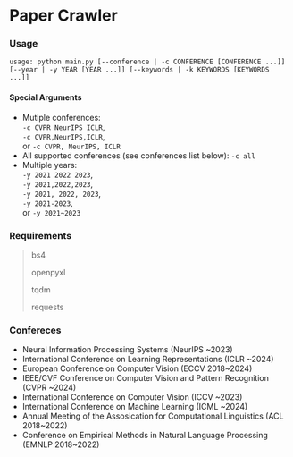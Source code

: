 # Paper Crawler

### Usage

`usage: python main.py [--conference | -c CONFERENCE [CONFERENCE ...]] [--year | -y YEAR [YEAR ...]] [--keywords | -k KEYWORDS [KEYWORDS ...]]`

#### Special Arguments
- Mutiple conferences:  
    `-c CVPR NeurIPS ICLR`,  
    `-c CVPR,NeurIPS,ICLR`,  
    or `-c CVPR, NeurIPS, ICLR`
- All supported conferences (see conferences list below): `-c all`
- Multiple years:  
    `-y 2021 2022 2023`,  
    `-y 2021,2022,2023`,  
    `-y 2021, 2022, 2023`,  
    `-y 2021-2023`,  
    or `-y 2021~2023`

### Requirements

> bs4
>
> openpyxl
>
> tqdm
>
> requests

### Confereces
- Neural Information Processing Systems (NeurIPS ~2023)
- International Conference on Learning Representations (ICLR ~2024)
- European Conference on Computer Vision (ECCV 2018~2024)
- IEEE/CVF Conference on Computer Vision and Pattern Recognition (CVPR ~2024)
- International Conference on Computer Vision (ICCV ~2023)
- International Conference on Machine Learning (ICML ~2024)
- Annual Meeting of the Assosication for Computational Linguistics (ACL 2018~2022)
- Conference on Empirical Methods in Natural Language Processing (EMNLP 2018~2022)

